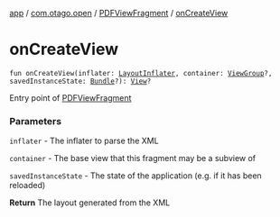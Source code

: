 [app](../../index.md) / [com.otago.open](../index.md) / [PDFViewFragment](index.md) / [onCreateView](./on-create-view.md)

# onCreateView

`fun onCreateView(inflater: `[`LayoutInflater`](https://developer.android.com/reference/android/view/LayoutInflater.html)`, container: `[`ViewGroup`](https://developer.android.com/reference/android/view/ViewGroup.html)`?, savedInstanceState: `[`Bundle`](https://developer.android.com/reference/android/os/Bundle.html)`?): `[`View`](https://developer.android.com/reference/android/view/View.html)`?`

Entry point of [PDFViewFragment](index.md)

### Parameters

`inflater` - The inflater to parse the XML

`container` - The base view that this fragment may be a subview of

`savedInstanceState` - The state of the application (e.g. if it has been reloaded)

**Return**
The layout generated from the XML

